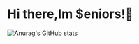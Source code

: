 # Hi there,Im $eniors!👋

![Anurag's GitHub stats](https://github-readme-stats.vercel.app/api?username=senniorss&show_icons=true&theme=tokyonight)
